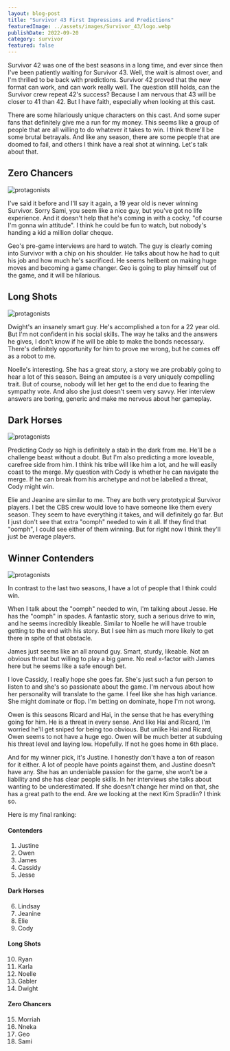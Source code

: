 ```yaml
---
layout: blog-post
title: "Survivor 43 First Impressions and Predictions"
featuredImage: ../assets/images/Survivor_43/logo.webp
publishDate: 2022-09-20
category: survivor
featured: false
---
```


Survivor 42 was one of the best seasons in a long time, and ever since then I've been patiently waiting for Survivor 43. Well, the wait is almost over, and I'm thrilled to be back with predictions. Survivor 42 proved that the new format can work, and can work really well. The question still holds, can the Survivor crew repeat 42's success? Because I am nervous that 43 will be closer to 41 than 42. But I have faith, especially when looking at this cast.

There are some hilariously unique characters on this cast. And some super fans that definitely give me a run for my money. This seems like a group of people that are all willing to do whatever it takes to win. I think there'll be some brutal betrayals. And like any season, there are some people that are doomed to fail, and others I think have a real shot at winning. Let's talk about that.

## Zero Chancers

<img class="blog-image" src="../assets/images/Survivor_43/noshot.png" alt="protagonists" />

I've said it before and I'll say it again, a 19 year old is never winning Survivor. Sorry Sami, you seem like a nice guy, but you've got no life experience. And it doesn't help that he's coming in with a cocky, "of course I'm gonna win attitude". I think he could be fun to watch, but nobody's handing a kid a million dollar cheque.

Geo's pre-game interviews are hard to watch. The guy is clearly coming into Survivor with a chip on his shoulder. He talks about how he had to quit his job and how much he's sacrificed. He seems hellbent on making huge moves and becoming a game changer. Geo is going to play himself out of the game, and it will be hilarious.

## Long Shots

<img class="blog-image" src="../assets/images/Survivor_43/longshot.png" alt="protagonists" />

Dwight's an insanely smart guy. He's accomplished a ton for a 22 year old. But I'm not confident in his social skills. The way he talks and the answers he gives, I don't know if he will be able to make the bonds necessary. There's definitely opportunity for him to prove me wrong, but he comes off as a robot to me.

Noelle's interesting. She has a great story, a story we are probably going to hear a lot of this season. Being an amputee is a very uniquely compelling trait. But of course, nobody will let her get to the end due to fearing the sympathy vote. And also she just doesn't seem very savvy. Her interview answers are boring, generic and make me nervous about her gameplay.

## Dark Horses

<img class="blog-image" src="../assets/images/Survivor_43/darkhorse.png" alt="protagonists" />

Predicting Cody so high is definitely a stab in the dark from me. He'll be a challenge beast without a doubt. But I'm also predicting a more loveable, carefree side from him. I think his tribe will like him a lot, and he will easily coast to the merge. My question with Cody is whether he can navigate the merge. If he can break from his archetype and not be labelled a threat, Cody might win.

Elie and Jeanine are similar to me. They are both very prototypical Survivor players. I bet the CBS crew would love to have someone like them every season. They seem to have everything it takes, and will definitely go far. But I just don't see that extra "oomph" needed to win it all. If they find that "oomph", I could see either of them winning. But for right now I think they'll just be average players.

## Winner Contenders

<img class="blog-image" src="../assets/images/Survivor_43/contenders.png" alt="protagonists" />

In contrast to the last two seasons, I have a lot of people that I think could win.

When I talk about the "oomph" needed to win, I'm talking about Jesse. He has the "oomph" in spades. A fantastic story, such a serious drive to win, and he seems incredibly likeable. Similar to Noelle he will have trouble getting to the end with his story. But I see him as much more likely to get there in spite of that obstacle.

James just seems like an all around guy. Smart, sturdy, likeable. Not an obvious threat but willing to play a big game. No real x-factor with James here but he seems like a safe enough bet.

I love Cassidy, I really hope she goes far. She's just such a fun person to listen to and she's so passionate about the game. I'm nervous about how her personality will translate to the game. I feel like she has high variance. She might dominate or flop. I'm betting on dominate, hope I'm not wrong.

Owen is this seasons Ricard and Hai, in the sense that he has everything going for him. He is a threat in every sense. And like Hai and Ricard, I'm worried he'll get sniped for being too obvious. But unlike Hai and Ricard, Owen seems to not have a huge ego. Owen will be much better at subduing his threat level and laying low. Hopefully. If not he goes home in 6th place.

And for my winner pick, it's Justine. I honestly don't have a ton of reason for it either. A lot of people have points against them, and Justine doesn't have any. She has an undeniable passion for the game, she won't be a liability and she has clear people skills. In her interviews she talks about wanting to be underestimated. If she doesn't change her mind on that, she has a great path to the end. Are we looking at the next Kim Spradlin? I think so.

Here is my final ranking:

#### Contenders
1. Justine
2. Owen
3. James
4. Cassidy
5. Jesse

#### Dark Horses
6. Lindsay
7. Jeanine
8. Elie
9. Cody

#### Long Shots
10. Ryan
11. Karla
12. Noelle
13. Gabler
14. Dwight

#### Zero Chancers
15. Morriah
16. Nneka
17. Geo
18. Sami
